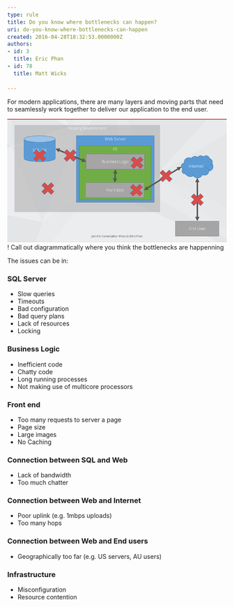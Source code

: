 ```yaml
---
type: rule
title: Do you know where bottlenecks can happen?
uri: do-you-know-where-bottlenecks-can-happen
created: 2016-04-28T18:32:53.0000000Z
authors:
- id: 3
  title: Eric Phan
- id: 78
  title: Matt Wicks

---
```


For modern applications, there are many layers and moving parts that need to seamlessly work together to deliver our application to the end user.
   
![Bottlenecks can happen anywhere](bottleneck.png)! Call out diagrammatically where you think the bottlenecks are happenning

The issues can be in:

### SQL Server

- Slow queries
- Timeouts
- Bad configuration
- Bad query plans
- Lack of resources
- Locking


### Business Logic

- Inefficient code
- Chatty code
- Long running processes
- Not making use of multicore processors


### Front end

- Too many requests to server a page
- Page size
- Large images
- No Caching


### Connection between SQL and Web

- Lack of bandwidth
- Too much chatter


### Connection between Web and Internet

- Poor uplink (e.g. 1mbps uploads)
- Too many hops


### Connection between Web and End users

- Geographically too far (e.g. US servers, AU users)


### Infrastructure

- Misconfiguration
- Resource contention
